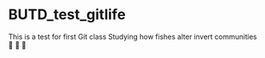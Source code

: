 # BUTD_test_gitlife
This is a test for first Git class
Studying how fishes alter invert communities :shrimp: :snail: :crab: 
